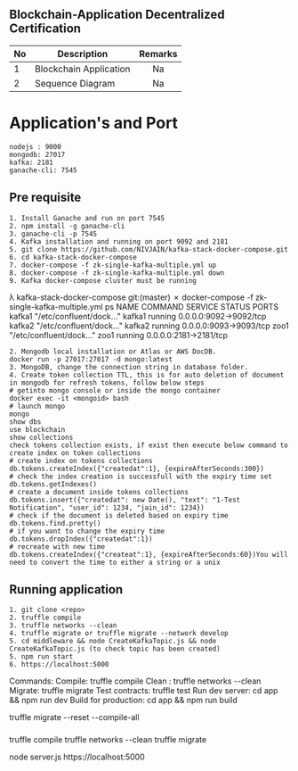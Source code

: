## Blockchain-Application Decentralized Certification 
| No            | Description                      | Remarks       | 
| ------------- | -------------------------------- | :-----------: |
| 1             | Blockchain Application           | Na            |
| 2             | Sequence Diagram                 | Na            |


# Application's and Port
```
nodejs : 9000
mongodb: 27017
kafka: 2181
ganache-cli: 7545
```

## Pre requisite
```
1. Install Ganache and run on port 7545
2. npm install -g ganache-cli
3. ganache-cli -p 7545
4. Kafka installation and running on port 9092 and 2181
5. git clone https://github.com/NIVJAIN/kafka-stack-docker-compose.git
6. cd kafka-stack-docker-compose
7. docker-compose -f zk-single-kafka-multiple.yml up
8. docker-compose -f zk-single-kafka-multiple.yml down
9. Kafka docker-compose cluster must be running
```
λ  kafka-stack-docker-compose git:(master) ✗ docker-compose -f zk-single-kafka-multiple.yml ps
NAME                COMMAND                  SERVICE             STATUS              PORTS
kafka1              "/etc/confluent/dock…"   kafka1              running             0.0.0.0:9092->9092/tcp
kafka2              "/etc/confluent/dock…"   kafka2              running             0.0.0.0:9093->9093/tcp
zoo1                "/etc/confluent/dock…"   zoo1                running             0.0.0.0:2181->2181/tcp
```
2. Mongodb local installation or Atlas or AWS DocDB. 
docker run -p 27017:27017 -d mongo:latest
3. MongoDB, change the connection string in database folder.
4. Create token collection TTL, this is for auto deletion of document in mongodb for refresh tokens, follow below steps
# getinto mongo console or inside the mongo container
docker exec -it <mongoid> bash
# launch mongo
mongo
show dbs
use blockchain
show collections 
check tokens collection exists, if exist then execute below command to create index on token collections
# create index on tokens collections 
db.tokens.createIndex({"createdat":1}, {expireAfterSeconds:300})
# check the index creation is successfull with the expiry time set 
db.tokens.getIndexes()
# create a document inside tokens collections
db.tokens.insert({"createdat": new Date(), "text": "1-Test Notification", "user_id": 1234, "jain_id": 1234})
# check if the document is deleted based on expiry time
db.tokens.find.pretty()
# if you want to change the expiry time
db.tokens.dropIndex({"createdat":1})
# recreate with new time 
db.tokens.createIndex({"createat":1}, {expireAfterSeconds:60})You will need to convert the time to either a string or a unix 
```

## Running application
```
1. git clone <repo>
2. truffle compile
3. truffle networks --clean 
4. truffle migrate or truffle migrate --network develop
5. cd middleware && node CreateKafkaTopic.js && node CreateKafkaTopic.js (to check topic has been created)
5. npm run start
6. https://localhost:5000
```






Commands:
  Compile:              truffle compile
  Clean  :              truffle networks --clean
  Migrate:              truffle migrate
  Test contracts:       truffle test
  Run dev server:       cd app && npm run dev
  Build for production: cd app && npm run build
  
  truffle migrate --reset --compile-all


  ###
  truffle compile
  truffle networks --clean
  truffle migrate

  node server.js
  https://localhost:5000